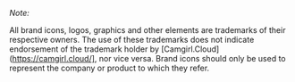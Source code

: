 
*Note:*
 
 All brand icons, logos, graphics and other elements are trademarks of their respective owners.
The use of these trademarks does not indicate endorsement of the trademark holder by [Camgirl.Cloud](https://camgirl.cloud/], nor vice versa.
Brand icons should only be used to represent the company or product to which they refer.